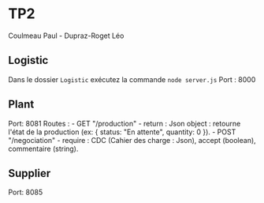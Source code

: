 # TP2 
Coulmeau Paul - Dupraz-Roget Léo

## Logistic
Dans le dossier ```Logistic``` exécutez la commande ``node server.js``
Port : 8000

## Plant
Port: 8081
Routes :
    - GET "/production" - return : Json object : retourne l'état de la production (ex: { status: "En attente", quantity: 0 }).
    - POST "/negociation" - require : CDC (Cahier des charge : Json), accept (boolean), commentaire (string).

## Supplier
Port: 8085
